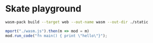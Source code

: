# Skate playground

```sh
wasm-pack build --target web --out-name wasm --out-dir ./static       
```

```js
mport("./wasm.js").then(m => mod = m)
mod.run_code("fn main() { print \"hello\"}");
```